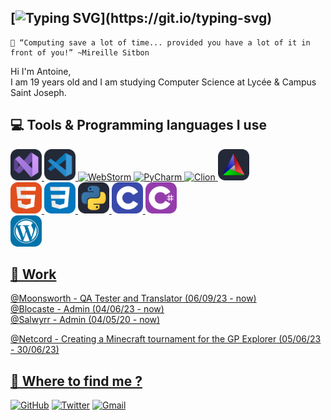 [![Typing SVG](https://readme-typing-svg.herokuapp.com?color=%23477BF7&lines=%F0%9F%91%8B+Hi+!+Im+Antoine.)](https://git.io/typing-svg)
---
```
🔖 “Computing save a lot of time... provided you have a lot of it in front of you!” ~Mireille Sitbon
```

  Hi I'm Antoine,<br>
  I am 19 years old and I am studying Computer Science at Lycée & Campus Saint Joseph.<br>
  

## 💻 Tools & Programming languages I use 
<a href="#" target="_blank">
<img alt="VisualStudio" width="50px" src="https://github.com/tandpfun/skill-icons/blob/main/icons/VisualStudio-Dark.svg" />
<img alt="VSCode" width="50px" src="https://github.com/tandpfun/skill-icons/blob/main/icons/VSCode-Dark.svg" />
<img alt="WebStorm" width="50px" src="https://cdn.discordapp.com/attachments/1063884774646747228/1154107549591810128/WebStorm-Dark.png" />
<img alt="PyCharm" width="50px" src="https://cdn.discordapp.com/attachments/1063884774646747228/1154107549373702184/PyCharm-Dark.png" />
<img alt="Clion" width="50px" src="https://cdn.discordapp.com/attachments/1063884774646747228/1154107549130440754/CLion-Dark.png" />
<img alt="CMake" width="50px" src="https://github.com/tandpfun/skill-icons/blob/main/icons/CMake-Dark.svg" />
<br>
<img alt="HTML5" width="50px" src="https://github.com/tandpfun/skill-icons/blob/main/icons/HTML.svg" />
<img alt="Css" width="50px" src="https://github.com/tandpfun/skill-icons/blob/main/icons/CSS.svg" />
<img alt="Python" width="50px" src="https://github.com/tandpfun/skill-icons/blob/main/icons/Python-Dark.svg" />
<img alt="c" width="50px" src="https://github.com/tandpfun/skill-icons/blob/main/icons/C.svg" />
<img alt="csharp" width="50px" src="https://github.com/tandpfun/skill-icons/blob/main/icons/CS.svg" />
<br>
<img alt="Wordpress" width="50px" src="https://github.com/tandpfun/skill-icons/blob/main/icons/Wordpress.svg" />


## 💼 Work
  
@Moonsworth - QA Tester and Translator (06/09/23 - now)<br>
@Blocaste - Admin (04/06/23 - now)<br>
@Salwyrr - Admin (04/05/20 - now)<br>

@Netcord - Creating a Minecraft tournament for the GP Explorer (05/06/23 - 30/06/23) 

## 🤔 Where to find me ?

<a href="https://github.com/Charpentemars"><img alt="GitHub" src="https://img.shields.io/badge/github-%23121011.svg?style=for-the-badge&logo=github&logoColor=white"></a>
<a href="https://twitter.com/Charpentemars1"><img alt="Twitter" src="https://img.shields.io/badge/Twitter-%231DA1F2.svg?style=for-the-badge&logo=Twitter&logoColor=white"></a>
<a href="mailto:antoine@salwyrr.com"><img alt="Gmail" src="https://img.shields.io/badge/Gmail-D14836?style=for-the-badge&logo=gmail&logoColor=white"></a>
